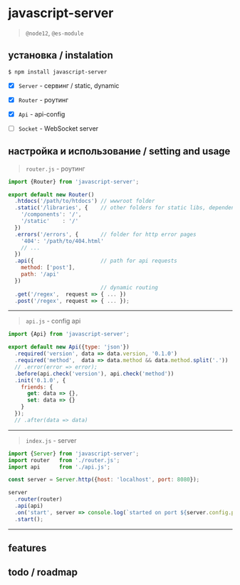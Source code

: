 # javascript-server

> `@node12`, `@es-module`


## установка / instalation
```bash
$ npm install javascript-server
```

- [x] `Server` - сервинг / static, dynamic
- [x] `Router` - роутинг
- [x] `Api`    - api-config
- [ ] `Socket` - WebSocket server


## настройка и использование / setting and usage
> `router.js` - роутинг
```javascript
import {Router} from 'javascript-server';

export default new Router()
  .htdocs('/path/to/htdocs') // wwwroot folder
  .static('/libraries', {    // other folders for static libs, dependencies, etc
    '/components': '/',
    '/static'    : '/'
  })
  .errors('/errors', {       // folder for http error pages
    '404': '/path/to/404.html'
    // ...
  })
  .api({                     // path for api requests
    method: ['post'],
    path: '/api'
  })
                             // dynamic routing
  .get('/regex',  request => { ... })
  .post('/regex', request => { ... });
```
---

> `api.js` - config api
```javascript
import {Api} from 'javascript-server';

export default new Api({type: 'json'})
  .required('version', data => data.version, '0.1.0')
  .required('method',  data => data.method && data.method.split('.'))
  // .error(error => error);
  .before(api.check('version'), api.check('method'))
  .init('0.1.0', {
    friends: {
      get: data => {},
      set: data => {}
    }
  });
  // .after(data => data)
```
---

> `index.js` - server
```javascript
import {Server} from 'javascript-server';
import router   from './router.js';
import api      from './api.js';

const server = Server.http({host: 'localhost', port: 8080});

server
  .router(router)
  .api(api)
  .on('start', server => console.log(`started on port ${server.config.port}`)
  .start();
```
---

## features


## todo / roadmap
